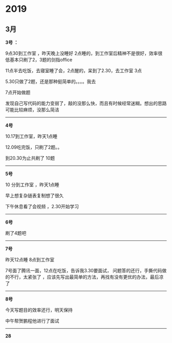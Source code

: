# 2019

## 3月

**3号 ：**

9点30到工作室 ，昨天晚上没睡好 2点睡的，到工作室后精神不是很好，效率很低基本只刷了2，3题的剑指office

11点半去吃饭，去寝室睡了会，2点醒的，呆到了2.30，去工作室 3点

5.30只做了2题，还是那种挺简单的。。。。我去

7点开始做题

发现自己写代码的能力变弱了，敲的没那么快，而且有时候经常迷糊。想出的思路可能比较麻烦，没那么简洁

---

**4号**

10.17到工作室，昨天1点睡

12.09吃完饭，只刷了2题。。

 

到20.30为止共刷了 10题

---

**5号**

10 分到工作室 ，昨天1点睡

早上想复杂链表复制想了很久 

下午休息看了会视频 ，2.30开始学习

---

**6号**

刷了4题吧

---

**7号**

昨天12点睡 8点到工作室



7号面了腾讯一面，12点在吃饭，告诉我3.30要面试， 问题答的还行，手撕代码做的不行，太紧张了 ，应该先写出最简单的方法，再找有没有更优的办法，最后凉了 



---

**8号**

今天写题目的效率还行，明天保持

中午帮贺鹏程他进行了面试

---

**28**

